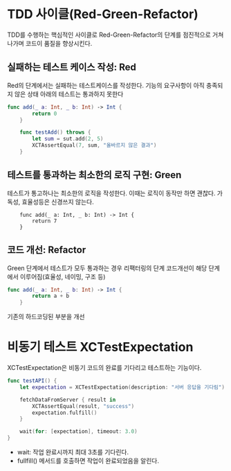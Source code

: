 # TDD 사이클(Red-Green-Refactor)
TDD를 수행하는 핵심적인 사이클로 Red-Green-Refactor의 단계를 점진적으로 거쳐나가며 코드이 품질을 향상시킨다.

## 실패하는 테스트 케이스 작성: Red
Red의 단계에서는 실패하는 테스트케이스를 작성한다. 기능의 요구사항이 아직 충족되지 않은 상태
아래의 테스트는 통과하지 못한다
```swift
func add(_ a: Int, _ b: Int) -> Int {
        return 0
    }

    func testAdd() throws {
        let sum = sut.add(2, 5)
        XCTAssertEqual(7, sum, "올바르지 않은 결과")
    }
```

## 테스트를 통과하는 최소한의 로직 구현: Green
테스트가 통고하나는 최소한의 로직을 작성한다. 이때는 로직이 동작만 하면 괜찮다. 가독성, 효율성등은 신경쓰지 않는다.
```swfit
    func add(_ a: Int, _ b: Int) -> Int {
        return 7
    }
```

## 코드 개선: Refactor
Green 단계에서 테스트가 모두 통과하는 경우 리팩터링의 단계
코드개선이 해당 단계에서 이루어짐(효율성, 네이밍, 구조 등)

```swift
func add(_ a: Int, _ b: Int) -> Int {
        return a + b
    }
```
기존의 하드코딩된 부분을 개선

# 비동기 테스트 XCTestExpectation

XCTestExpectation은 비동기 코드의 완료를 기다리고 테스트하는 기능이다.

```swift
func testAPI() {
    let expectation = XCTestExpectation(description: "서버 응답을 기다림")

    fetchDataFromServer { result in
        XCTAssertEqual(result, "success") 
        expectation.fulfill()             
    }

    wait(for: [expectation], timeout: 3.0)
}
```
- wait: 작업 완료시까지 최대 3초를 기다린다.
- fullfill() 메서드를 호출하면 작업이 완료되었음을 알린다.
